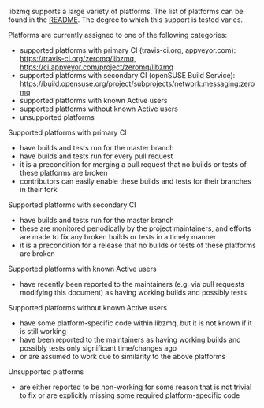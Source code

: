 libzmq supports a large variety of platforms. The list of platforms can be found in the [README](../README.md#platforms).
The degree to which this support is tested varies.

Platforms are currently assigned to one of the following categories:
- supported platforms with primary CI (travis-ci.org, appveyor.com): https://travis-ci.org/zeromq/libzmq, https://ci.appveyor.com/project/zeromq/libzmq
- supported platforms with secondary CI (openSUSE Build Service): https://build.opensuse.org/project/subprojects/network:messaging:zeromq
- supported platforms with known Active users
- supported platforms without known Active users
- unsupported platforms

Supported platforms with primary CI
- have builds and tests run for the master branch
- have builds and tests run for every pull request
- it is a precondition for merging a pull request that no builds or tests of these platforms are broken
- contributors can easily enable these builds and tests for their branches in their fork

Supported platforms with secondary CI
- have builds and tests run for the master branch
- these are monitored periodically by the project maintainers, and efforts are made to fix any broken builds or tests in a timely manner
- it is a precondition for a release that no builds or tests of these platforms are broken

Supported platforms with known Active users
- have recently been reported to the maintainers (e.g. via pull requests modifying this document) as having working builds and possibly tests

Supported platforms without known Active users
- have some platform-specific code within libzmq, but it is not known if it is still working
- have been reported to the maintainers as having working builds and possibly tests only significant time/changes ago 
- or are assumed to work due to similarity to the above platforms

Unsupported platforms
- are either reported to be non-working for some reason that is not trivial to fix or are explicitly missing some required platform-specific code
